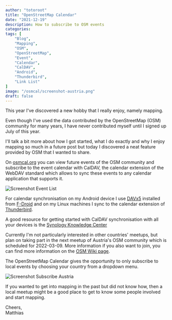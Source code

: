 ```yaml
---
author: "totoroot"
title: "OpenStreetMap Calendar"
date: "2021-12-19"
description: How to subscribe to OSM events
categories:
tags: [
    "Blog",
    "Mapping",
    "OSM",
    "OpenStreetMap",
    "Event",
    "Calendar",
    "CalDAV",
    "Android",
    "Thunderbird",
    "Link List"
]
image: "/osmcal/screenshot-austria.png"
draft: false
---
```


This year I've discovered a new hobby that I really enjoy, namely mapping.

Even though I've used the data contributed by the OpenStreetMap (OSM) community for many years, I have never contributed myself until I signed up July of this year.

I'll talk a bit more about how I got started, what I do exactly and why I enjoy mapping so much in a future post but today I discovered a neat feature provided by OSM that I wanted to share.

On [osmcal.org](https://osmcal.org/) you can view future events of the OSM community and subscribe to the event calendar with CalDAV, the calendar extension of the WebDAV standard which allows to sync these events to any calendar application that supports it.

![Screenshot Event List](osmcal/screenshot-list.png)

For calendar synchronisation on my Android device I use [DAVx5](https://f-droid.org/en/packages/at.bitfire.davdroid/) installed from [F-Droid](https://f-droid.org/en/) and on my Linux machines I sync to the calendar extension of [Thunderbird](https://www.thunderbird.net/en-US/).

A good resource for getting started with CalDAV synchronisation with all your devices is the [Synology Knowledge Center](https://kb.synology.com/da-dk/DSM/tutorial/How_to_Sync_Synology_Calendar_with_CalDAV_Clients)

Currently I'm not particularly interested in other countries' meetups, but plan on taking part in the next meetup of Austria's OSM community which is scheduled for 2022-03-09. More information if you also want to join, you can find more information on the [OSM Wiki page](https://wiki.openstreetmap.org/wiki/Austria/Stammtisch/2022-03-09).

The OpenStreetMap Calendar gives the opportunity to only subscribe to local events by choosing your country from a dropdown menu.

![Screenshot Subscribe Austria](osmcal/screenshot-subscribe.png)

If you wanted to get into mapping in the past but did not know how, then a local meetup might be a good place to get to know some people involved and start mapping.

Cheers,\
Matthias

